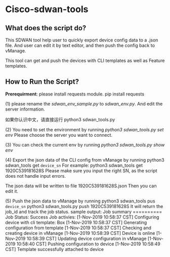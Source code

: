 # Cisco-sdwan-tools

## What does the script do?

This SDWAN tool help user to quickly export device config data to a .json file. 
And user can edit it by text editor, and then push the config back to vManage.

This tool can  get and push the devices with CLI templates as well as Feature templates.

## How to Run the Script?

**Prerequirment**: please install requests module.
pip install requests

(1) please rename the _sdwan_env_sample.py_ to _sdwan_env.py_.
And edit the server information.

如果你认识中文，请直接运行 python3 sdwan_tools.py

(2) You need to set the environment by running _python3 sdwan_tools.py set env_
Please choose the server you want to connect.

(3) You can check the current env by running _python3 sdwan_tools.py show env_

(4) Export the json data of the CLI config from vManage by running python3 sdwan_tools get `device_sn`
For example: python3 sdwan_tools get 1920C539181628S
Please make sure you input the right SN, as the script does not handle input errors.

The json data will be written to file 1920C539181628S.json
Then you can edit it.

(5) Push the json data to vManage by running python3 sdwan_tools pus `device_sn`
python3 sdwan_tools.py push 1920C539181628S
It will return the job_id and track the job status.
sample output:
Job summary ==========
 Job Status: Success
Job activies:
[1-Nov-2019 10:58:37 CST] Configuring device with cli template: Box
[1-Nov-2019 10:58:37 CST] Generating configuration from template
[1-Nov-2019 10:58:37 CST] Checking and creating device in vManage
[1-Nov-2019 10:58:39 CST] Device is online
[1-Nov-2019 10:58:39 CST] Updating device configuration in vManage
[1-Nov-2019 10:58:40 CST] Pushing configuration to device
[1-Nov-2019 10:58:49 CST] Template successfully attached to device
